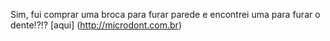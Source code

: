 Sim, fui comprar uma broca para furar parede e encontrei uma para furar o dente!?!?
[aqui] (http://microdont.com.br)